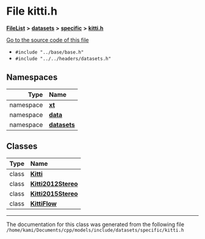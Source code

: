 

# File kitti.h



[**FileList**](files.md) **>** [**datasets**](dir_29ff4802398ba4a572b958e731c7adb4.md) **>** [**specific**](dir_e5ef08163bed877f164b8cca216875b1.md) **>** [**kitti.h**](kitti_8h.md)

[Go to the source code of this file](kitti_8h_source.md)



* `#include "../base/base.h"`
* `#include "../../headers/datasets.h"`













## Namespaces

| Type | Name |
| ---: | :--- |
| namespace | [**xt**](namespacext.md) <br> |
| namespace | [**data**](namespacext_1_1data.md) <br> |
| namespace | [**datasets**](namespacext_1_1data_1_1datasets.md) <br> |


## Classes

| Type | Name |
| ---: | :--- |
| class | [**Kitti**](classxt_1_1data_1_1datasets_1_1Kitti.md) <br> |
| class | [**Kitti2012Stereo**](classxt_1_1data_1_1datasets_1_1Kitti2012Stereo.md) <br> |
| class | [**Kitti2015Stereo**](classxt_1_1data_1_1datasets_1_1Kitti2015Stereo.md) <br> |
| class | [**KittiFlow**](classxt_1_1data_1_1datasets_1_1KittiFlow.md) <br> |



















































------------------------------
The documentation for this class was generated from the following file `/home/kami/Documents/cpp/models/include/datasets/specific/kitti.h`

